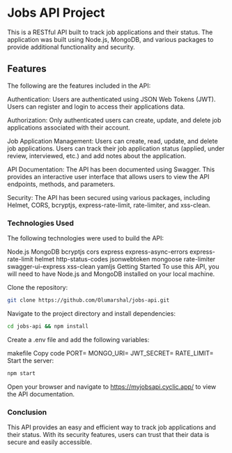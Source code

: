 # Jobs API Project
This is a RESTful API built to track job applications and their status. The application was built using Node.js, MongoDB, and various packages to provide additional functionality and security.

## Features
The following are the features included in the API:

Authentication: Users are authenticated using JSON Web Tokens (JWT). Users can register and login to access their applications data.

Authorization: Only authenticated users can create, update, and delete job applications associated with their account.

Job Application Management: Users can create, read, update, and delete job applications. Users can track their job application status (applied, under review, interviewed, etc.) and add notes about the application.

API Documentation: The API has been documented using Swagger. This provides an interactive user interface that allows users to view the API endpoints, methods, and parameters.

Security: The API has been secured using various packages, including Helmet, CORS, bcryptjs, express-rate-limit, rate-limiter, and xss-clean.

### Technologies Used
The following technologies were used to build the API:

Node.js
MongoDB
bcryptjs
cors
express
express-async-errors
express-rate-limit
helmet
http-status-codes
jsonwebtoken
mongoose
rate-limiter
swagger-ui-express
xss-clean
yamljs
Getting Started
To use this API, you will need to have Node.js and MongoDB installed on your local machine.


Clone the repository:
```bash
git clone https://github.com/Olumarshal/jobs-api.git
```
Navigate to the project directory and install dependencies:

```bash
cd jobs-api && npm install
```
Create a .env file and add the following variables:

makefile
Copy code
PORT=<port-number>
MONGO_URI=<mongodb-uri>
JWT_SECRET=<jwt-secret>
RATE_LIMIT=<rate-limit>
Start the server:

```bash
npm start
```
Open your browser and navigate to https://myjobsapi.cyclic.app/ to view the API documentation.

### Conclusion
This API provides an easy and efficient way to track job applications and their status. With its security features, users can trust that their data is secure and easily accessible.
